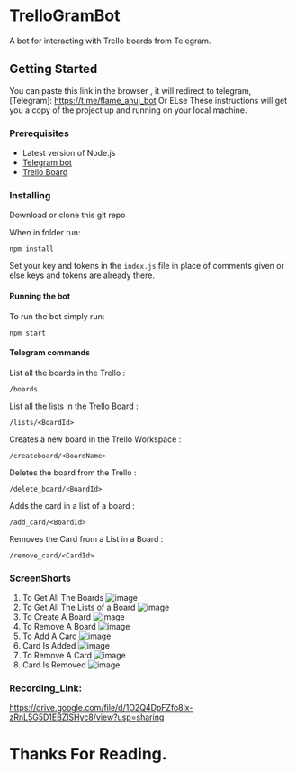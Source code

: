 # TrelloGramBot

A bot for interacting with Trello boards from Telegram.

## Getting Started

You can paste this link in the browser , it will redirect to telegram,
[Telegram]: https://t.me/flame_anuj_bot
Or ELse
These instructions will get you a copy of the project up and running on your local machine.


### Prerequisites

* Latest version of Node.js
* [Telegram bot](https://core.telegram.org/bots)
* [Trello Board](https://trello.com)

### Installing


Download or clone this git repo

When in folder run:
```
npm install
```

Set your key and tokens in the `index.js` file in place of comments given or else keys and tokens are already there.

#### Running the bot
To run the bot simply run:
```
npm start
```
#### Telegram commands

 List all the boards in the Trello :
```
/boards
```
 List all the lists in the Trello Board :
```
/lists/<BoardId>
```
 Creates a new board in the Trello Workspace :
```
/createboard/<BoardName>
```
 Deletes the board from the Trello :
```
/delete_board/<BoardId>
```
 Adds the card in a list of a board :
```
/add_card/<BoardId>
```
 Removes the Card from a List in  a Board :
```
/remove_card/<CardId>
```
### ScreenShorts
1. To Get All The Boards
![image](https://user-images.githubusercontent.com/111122684/221442643-4465f84e-df11-416e-a6c7-3c8925b7f165.png)
2. To Get All The Lists of a Board
![image](https://user-images.githubusercontent.com/111122684/221442670-8c0a5397-d451-45d8-a02a-a86088ce21cd.png)
3. To Create A Board
![image](https://user-images.githubusercontent.com/111122684/221442684-06f3052e-914f-4da8-bdcc-8774d6db69fc.png)
4. To Remove A Board
![image](https://user-images.githubusercontent.com/111122684/221442795-4e69eb26-24dc-4cd7-8c96-9a95305939af.png)
5. To Add A Card
![image](https://user-images.githubusercontent.com/111122684/221442844-b691a8b0-d82b-44df-a03e-d2c111de76c0.png)
6. Card Is Added
![image](https://user-images.githubusercontent.com/111122684/221442853-ed26cd37-854a-485b-b4f8-f89e96c92656.png)
7. To Remove A Card
![image](https://user-images.githubusercontent.com/111122684/221442898-b55cfe89-a064-4fc6-b8fb-b965ed3303ba.png)
8. Card Is Removed
![image](https://user-images.githubusercontent.com/111122684/221442912-7be15be7-1c03-42bf-9766-9293fd91b3a4.png)

### Recording_Link:
https://drive.google.com/file/d/1O2Q4DpFZfo8lx-zRnL5G5D1EBZlSHyc8/view?usp=sharing

# Thanks For Reading.
